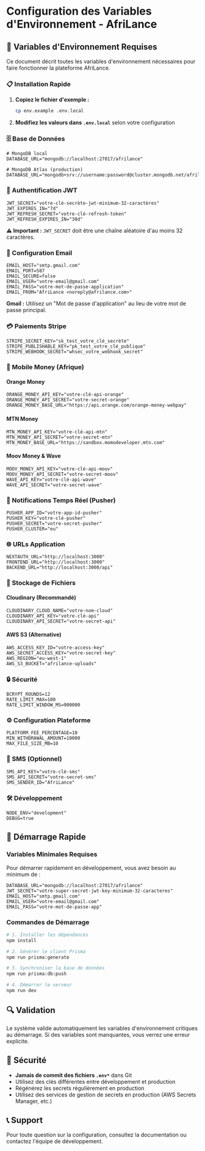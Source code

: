 # Configuration des Variables d'Environnement - AfriLance

## 🔐 Variables d'Environnement Requises

Ce document décrit toutes les variables d'environnement nécessaires pour faire fonctionner la plateforme AfriLance.

### 📋 Installation Rapide

1. **Copiez le fichier d'exemple :**
   ```bash
   cp env.example .env.local
   ```

2. **Modifiez les valeurs dans `.env.local`** selon votre configuration

### 🗄️ Base de Données

```env
# MongoDB local
DATABASE_URL="mongodb://localhost:27017/afrilance"

# MongoDB Atlas (production)
DATABASE_URL="mongodb+srv://username:password@cluster.mongodb.net/afrilance"
```

### 🔑 Authentification JWT

```env
JWT_SECRET="votre-clé-secrète-jwt-minimum-32-caractères"
JWT_EXPIRES_IN="7d"
JWT_REFRESH_SECRET="votre-clé-refresh-token"
JWT_REFRESH_EXPIRES_IN="30d"
```

**⚠️ Important :** `JWT_SECRET` doit être une chaîne aléatoire d'au moins 32 caractères.

### 📧 Configuration Email

```env
EMAIL_HOST="smtp.gmail.com"
EMAIL_PORT=587
EMAIL_SECURE=false
EMAIL_USER="votre-email@gmail.com"
EMAIL_PASS="votre-mot-de-passe-application"
EMAIL_FROM="AfriLance <noreply@afrilance.com>"
```

**Gmail :** Utilisez un "Mot de passe d'application" au lieu de votre mot de passe principal.

### 💳 Paiements Stripe

```env
STRIPE_SECRET_KEY="sk_test_votre_clé_secrète"
STRIPE_PUBLISHABLE_KEY="pk_test_votre_clé_publique"
STRIPE_WEBHOOK_SECRET="whsec_votre_webhook_secret"
```

### 📱 Mobile Money (Afrique)

#### Orange Money
```env
ORANGE_MONEY_API_KEY="votre-clé-api-orange"
ORANGE_MONEY_API_SECRET="votre-secret-orange"
ORANGE_MONEY_BASE_URL="https://api.orange.com/orange-money-webpay"
```

#### MTN Money
```env
MTN_MONEY_API_KEY="votre-clé-api-mtn"
MTN_MONEY_API_SECRET="votre-secret-mtn"
MTN_MONEY_BASE_URL="https://sandbox.momodeveloper.mtn.com"
```

#### Moov Money & Wave
```env
MOOV_MONEY_API_KEY="votre-clé-api-moov"
MOOV_MONEY_API_SECRET="votre-secret-moov"
WAVE_API_KEY="votre-clé-api-wave"
WAVE_API_SECRET="votre-secret-wave"
```

### 🔔 Notifications Temps Réel (Pusher)

```env
PUSHER_APP_ID="votre-app-id-pusher"
PUSHER_KEY="votre-clé-pusher"
PUSHER_SECRET="votre-secret-pusher"
PUSHER_CLUSTER="eu"
```

### 🌐 URLs Application

```env
NEXTAUTH_URL="http://localhost:3000"
FRONTEND_URL="http://localhost:3000"
BACKEND_URL="http://localhost:3000/api"
```

### 📁 Stockage de Fichiers

#### Cloudinary (Recommandé)
```env
CLOUDINARY_CLOUD_NAME="votre-nom-cloud"
CLOUDINARY_API_KEY="votre-clé-api"
CLOUDINARY_API_SECRET="votre-secret-api"
```

#### AWS S3 (Alternative)
```env
AWS_ACCESS_KEY_ID="votre-access-key"
AWS_SECRET_ACCESS_KEY="votre-secret-key"
AWS_REGION="eu-west-1"
AWS_S3_BUCKET="afrilance-uploads"
```

### 🔒 Sécurité

```env
BCRYPT_ROUNDS=12
RATE_LIMIT_MAX=100
RATE_LIMIT_WINDOW_MS=900000
```

### ⚙️ Configuration Plateforme

```env
PLATFORM_FEE_PERCENTAGE=10
MIN_WITHDRAWAL_AMOUNT=10000
MAX_FILE_SIZE_MB=10
```

### 📱 SMS (Optionnel)

```env
SMS_API_KEY="votre-clé-sms"
SMS_API_SECRET="votre-secret-sms"
SMS_SENDER_ID="AfriLance"
```

### 🛠️ Développement

```env
NODE_ENV="development"
DEBUG=true
```

## 🚀 Démarrage Rapide

### Variables Minimales Requises

Pour démarrer rapidement en développement, vous avez besoin au minimum de :

```env
DATABASE_URL="mongodb://localhost:27017/afrilance"
JWT_SECRET="votre-super-secret-jwt-key-minimum-32-caracteres"
EMAIL_HOST="smtp.gmail.com"
EMAIL_USER="votre-email@gmail.com"
EMAIL_PASS="votre-mot-de-passe-app"
```

### Commandes de Démarrage

```bash
# 1. Installer les dépendances
npm install

# 2. Générer le client Prisma
npm run prisma:generate

# 3. Synchroniser la base de données
npm run prisma:db:push

# 4. Démarrer le serveur
npm run dev
```

## 🔍 Validation

Le système valide automatiquement les variables d'environnement critiques au démarrage. Si des variables sont manquantes, vous verrez une erreur explicite.

## 🔐 Sécurité

- **Jamais de commit des fichiers `.env*`** dans Git
- Utilisez des clés différentes entre développement et production
- Régénérez les secrets régulièrement en production
- Utilisez des services de gestion de secrets en production (AWS Secrets Manager, etc.)

## 📞 Support

Pour toute question sur la configuration, consultez la documentation ou contactez l'équipe de développement.
